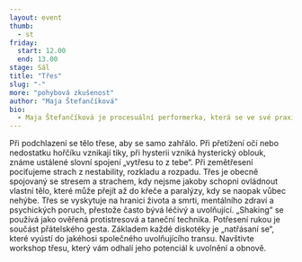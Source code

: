 ```yaml
---
layout: event
thumb:
  - st
friday:
  start: 12.00
  end: 13.00
stage: Sál
title: "Třes"
slug: "-"
more: "pohybová zkušenost"
author: "Maja Štefančíková"
bio:
  - Maja Štefančíková je procesuální performerka, která se ve své praxi prostřednictvím výzkumu estetického zážitku, vnímání a paměti zabývá společenskými fenomény jako práce, fungování institucí nebo umělecký provoz.
---
```


Při podchlazení se tělo třese, aby se samo zahřálo. Při přetížení očí nebo nedostatku hořčíku vznikají tiky, při hysterii vzniká hysterický oblouk, známe ustálené slovní spojení „vytřesu to z tebe“. Při zemětřesení pociťujeme strach z nestability, rozkladu a rozpadu. Třes je obecně spojovaný se stresem a strachem, kdy nejsme jakoby schopni ovládnout vlastní tělo, které může přejít až do křeče a paralýzy, kdy se naopak vůbec nehýbe. Třes se vyskytuje na hranici života a smrti, mentálního zdraví a psychických poruch, přestože často bývá léčivý a uvolňující. „Shaking“ se používá jako ověřená protistresová a taneční technika. Potřesení rukou je součást přátelského gesta. Základem každé diskotéky je „natřásaní se“, které vyústí do jakéhosi společného uvolňujícího transu. Navštivte workshop třesu, který vám odhalí jeho potenciál k uvolnění a obnově.
